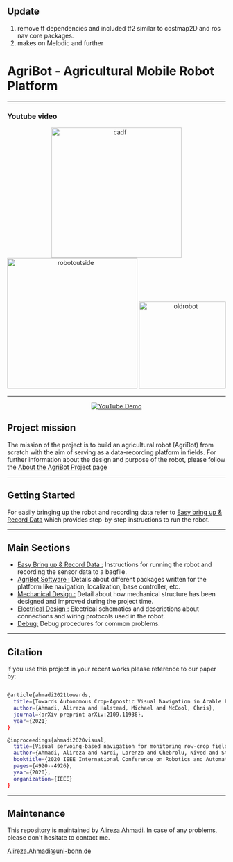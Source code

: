 ## Update
1) remove tf dependencies and included tf2 similar to costmap2D and ros nav core packages. 
2) makes on Melodic and further


# AgriBot - Agricultural Mobile Robot Platform

---

### Youtube video

<div align="center">
	<img src="/doc/images/cadf.png" alt="cadf" width="300" title="cadf"/>
	<img src="/doc/images/robotoutside.png" alt="robotoutside" width="300" title="robotoutside"/>
	<img src="/doc/images/oldrobot.png" alt="oldrobot" width="200" title="oldrobot"/>
</div>

---
<div align="center">
	
[![YouTube Demo](https://i.ytimg.com/vi/aT82Srq7nwY/hqdefault.jpg?sqp=-oaymwEcCNACELwBSFXyq4qpAw4IARUAAIhCGAFwAcABBg==&rs=AOn4CLDEPWZRb-g4CKJ60QpU-LYVLRDMsw)](https://youtu.be/aT82Srq7nwY?t=2)
	
</div>

## Project mission

The mission of the project is to build an agricultural robot (AgriBot) from
scratch with the aim of serving as a data-recording platform in fields.
For further information about the design and purpose of the robot, please follow the [About the AgriBot Project page](https://github.com/PRBonn/agribot/blob/master/doc/about.md)

---

## Getting Started
For easily bringing up the robot and recording data refer to [Easy bring up & Record Data](https://github.com/PRBonn/agribot/blob/master/doc/recorddata.md) which provides step-by-step
instructions to run the robot.

---

## Main Sections
- [Easy Bring up & Record Data :](https://github.com/PRBonn/agribot/blob/master/doc/recorddata.md)
  	Instructions for running the robot and recording the sensor data to a bagfile.
- [AgriBot Software :](https://github.com/PRBonn/agribot/blob/master/doc/api.md)
	Details about different packages written for the platform like navigation, localization, base controller, etc.
- [Mechanical Design :](https://github.com/PRBonn/agribot/blob/master/doc/mec.md)
	Detail about how mechanical structure has been designed and improved during the project time.
- [Electrical  Design :](https://github.com/PRBonn/agribot/blob/master/doc/elec.md)
	Electrical schematics and descriptions about connections and wiring protocols used in the robot.
- [Debug:](https://github.com/PRBonn/agribot/blob/master/doc/debug.md)
	Debug procedures for common problems.

---
## Citation 
if you use this project in your recent works please reference to our paper by:

```bash

@article{ahmadi2021towards,
  title={Towards Autonomous Crop-Agnostic Visual Navigation in Arable Fields},
  author={Ahmadi, Alireza and Halstead, Michael and McCool, Chris},
  journal={arXiv preprint arXiv:2109.11936},
  year={2021}
}

@inproceedings{ahmadi2020visual,
  title={Visual servoing-based navigation for monitoring row-crop fields},
  author={Ahmadi, Alireza and Nardi, Lorenzo and Chebrolu, Nived and Stachniss, Cyrill},
  booktitle={2020 IEEE International Conference on Robotics and Automation (ICRA)},
  pages={4920--4926},
  year={2020},
  organization={IEEE}
}
```
---

## Maintenance
This repository is maintained by [Alireza Ahmadi](https://github.com/alirezaahmadi). In case of any problems, please don't hesitate to contact me.

 Alireza.Ahmadi@uni-bonn.de   

       
